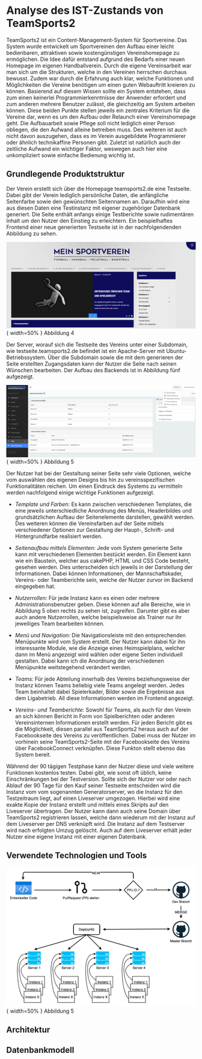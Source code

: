# Analyse des IST-Zustands von TeamSports2

TeamSports2 ist ein Content-Management-System für Sportvereine. Das System wurde entwickelt um Sportvereinen den Aufbau einer leicht bedienbaren, attraktiven sowie kostengünstigen Vereinshomepage zu ermöglichen. Die Idee dafür entstand aufgrund des Bedarfs einer neuen Homepage im eigenen Handballverein. 
Durch die eigene Vereinsarbeit war man sich um die Strukturen, welche in den Vereinen herrschen durchaus bewusst. Zudem war durch die Erfahrung auch klar, welche Funktionen und Möglichkeiten die Vereine benötigen um einen guten Webauftritt kreieren zu können. Basierend auf diesem Wissen sollte ein System entstehen, dass zum einen keinerlei Programmierkenntnisse der Anwender erfordert und zum anderen mehrere Benutzer zulässt, die gleichzeitig am System arbeiten können.
Diese beiden Punkte stellen jeweils ein zentrales Kriterium für die Vereine dar, wenn es um den Aufbau oder Relaunch einer Vereinshomepage geht. Die Aufbauarbeit sowie Pflege soll nicht lediglich einer Person obliegen, die den Aufwand alleine betreiben muss. Des weiteren ist auch nicht davon auszugehen, dass es im Verein ausgebildete Programmierer oder ähnlich technikaffine Personen gibt. Zuletzt ist natürlich auch der zeitliche Aufwand ein wichtiger Faktor, weswegen auch hier eine unkompliziert sowie einfache Bedienung wichtig ist.

## Grundlegende Produktstruktur

Der Verein erstellt sich über die Homepage teamsports2.de eine Testseite. Dabei gibt der Verein lediglich persönliche Daten, die anfängliche Seitenfarbe sowie den gewünschten Seitennamen an. Daraufhin wird eine aus diesen Daten eine Testinstanz mit eigener zugehöriger Datenbank generiert. Die Seite enthält anfangs einige Testberichte sowie rudimentären Inhalt um den Nutzer den Einstieg zu erleichtern. Ein beispielhaftes Frontend einer neue generierten Testseite ist in der nachfolgendenden Abbildung zu sehen.

![Abbildung 4: Ansicht TeamSports2 Frontend](source/figures/TeamSports2_Frontend.png) { width=50% }
Abbildung 4

Der Server, worauf sich die Testseite des Vereins unter einer Subdomain, wie testseite.teamsports2.de befindet ist ein Apache-Server mit Ubuntu-Betriebssystem. Über die Subdomain sowie die mit dem generieren der Seite erstellten Zugangsdaten kann der Nutzer die Seite nach seinen Wünschen bearbeiten. Der Aufbau des Backends ist in Abbildung fünf aufgezeigt.

![Abbildung 5: Ansicht TeamSports2 Backend](source/figures/TeamSports2_Backend.png) { width=50% }
Abbildung 5

Der Nutzer hat bei der Gestaltung seiner Seite sehr viele Optionen, welche vom auswählen des eigenen Designs bis hin zu vereinsspezifischen Funktionalitäten reichen. Um einen Eindruck des Systems zu vermitteln werden nachfolgend einige wichtige Funktionen aufgezeigt.

- _Template und Farben:_ Es kann zwischen verschiedenen Templates, die eine jeweils unterschiedliche Anordnung des Menüs, Headerbildes und grundsätzlichen Aufbau der Seitenelemente darstellen, gewählt werden. Des weiteren können die Vereinsfarben auf der Seite mittels verschiedener Optionen zur Gestaltung der Haupt-, Schrift- und Hintergrundfarbe realisiert werden.

- _Seitenaufbau mittels Elementen:_ Jede vom System generierte Seite kann mit verschiedenen Elementen bestückt werden. Ein Element kann wie ein Baustein, welcher aus cakePHP, HTML und CSS Code besteht, gesehen werden. Dies unterscheiden sich jeweils in der Darstellung der Informationen. Dabei können Informationen, der Mannschaftskader, Vereins- oder Teamberichte sein, welche der Nutzer zurvor im Backend eingegeben hat. 

- _Nutzerrollen:_ Für jede Instanz kann es einen oder mehrere Administrationsbenutzer geben. Diese können auf alle Bereiche, wie in Abbildung 5 oben rechts zu sehen ist, zugreifen. Darunter gibt es aber auch andere Nutzerrollen, welche beispielsweise als Trainer nur ihr jeweiliges Team bearbeiten können.

- _Menü und Navigation:_ Die Navigationsleiste mit den entsprechenden Menüpunkte wird vom System erstellt. Der Nutzer kann dabei für ihn interessante Module, wie die Anzeige eines Heimspielplans, welcher dann im Menü angezeigt wird wählen oder eigene Seiten individuell gestalten. Dabei kann ich die Anordnung der verschiedenen Menüpunkte weitstegehend verändert werden.

- _Teams:_ Für jede Abteilung innerhalb des Vereins beziehungsweise der Instanz können Teams beliebig viele Teams angelegt werden. Jedes Team beinhaltet dabei Spielerkader, Bilder sowie die Ergebnisse aus dem Ligabetrieb. All diese Informationen werden im Frontend angezeigt.

- _Vereins- und Teamberichte:_ Sowohl für Teams, als auch für den Verein an sich können Bericht in Form von Spielberichten oder anderen Vereinsinternen Informationen erstellt werden. Für jeden Bericht gibt es die Möglichkeit, diesen parallel aus TeamSports2 heraus auch auf der Facebookseite des Vereins zu veröffentlichen. Dabei muss der Nutzer im vorhinein seine TeamSports2-Seite mit der Facebookseite des Vereins über FacebookConnect verknüpfen. Diese Funkton stellt ebenso das System bereit.

Während der 90 tägigen Testphase kann der Nutzer diese und viele weitere Funktionen kostenlos testen. Dabei gibt, wie sonst oft üblich, keine Einschränkungen bei der Testversion. Sollte sich der Nutzer vor oder nach Ablauf der 90 Tage für den Kauf seiner Testseite entscheiden wird die Instanz vom vom sogenannten Generatorserver, wo die Instanz für den Testzeitraum liegt, auf einen Liveserver umgezogen.
Hierbei wird eine exakte Kopie der Instanz erstellt und mittels eines Skripts auf den Liveserver übertragen. Der Nutzer kann dann auch seine Domain über TeamSports2 registrieren lassen, welche dann wiederum mit der Instanz auf dem Liveserver per DNS verknüpft wird. Die Instanz auf dem Testserver wird nach erfolgten Umzug gelöscht.
Auch auf dem Liveserver erhält jeder Nutzer eine eigene Instanz mit einer eigenen Datenbank.

## Verwendete Technologien und Tools

![Abbildung 6: Deployment-Prozess TeamSports2](source/figures/TeamSports2_Deployment.png) { width=50% }
Abbildung 5


## Architektur 


## Datenbankmodell 

